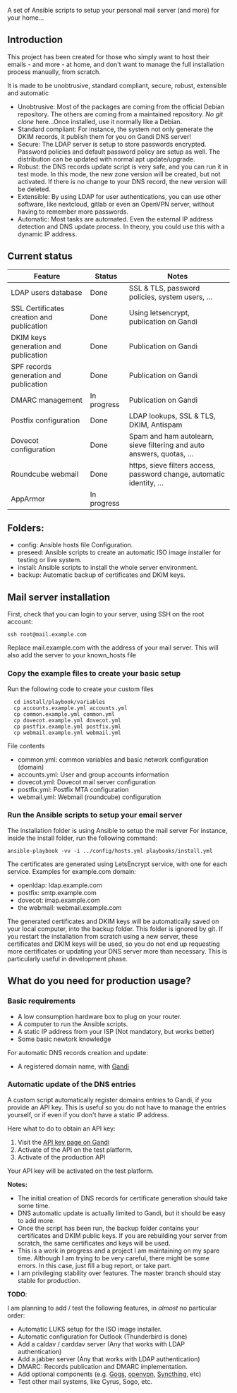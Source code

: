 
A set of Ansible scripts to setup your personal mail server (and more) for your home...

## Introduction
This project has been created for those who simply want to host their emails - and more - at home,
and don't want to manage the full installation process manually, from scratch.

It is made to be unobtrusive, standard compliant, secure, robust, extensible and automatic

- Unobtrusive: Most of the packages are coming from the official Debian repository. The others are coming from a maintained repository. *No git clone* here...Once installed, use it normally like a Debian.
- Standard compliant: For instance, the system not only generate the DKIM records, it publish them for you on Gandi DNS server!
- Secure: The LDAP server is setup to store passwords encrypted. Password policies and default password policy are setup as well. The distribution can be updated with normal apt update/upgrade.
- Robust: the DNS records update script is very safe, and you can run it in test mode. In this mode, the new zone version will be created, but not activated. If there is no change to your DNS record, the new version will be deleted.
- Extensible: By using LDAP for user authentications, you can use other software, like nextcloud, gitlab or even an OpenVPN server, without having to remember more passwords.
- Automatic: Most tasks are automated. Even the external IP address detection and DNS update process. In theory, you could use this with a dynamic IP address.

## Current status

| Feature                                   | Status      | Notes                                                                   |
| ----------------------------------------- | ----------- | ----------------------------------------------------------------------- |
| LDAP users database                       | Done        | SSL & TLS, password policies, system users, …                           |
| SSL Certificates creation and publication | Done        | Using letsencrypt, publication on Gandi                                 |
| DKIM keys generation and publication      | Done        | Publication on Gandi                                                    |
| SPF records generation and publication    | Done        | Publication on Gandi                                                    |
| DMARC management                          | In progress | Publication on Gandi                                                    |
| Postfix configuration                     | Done        | LDAP lookups, SSL & TLS, DKIM, Antispam                                 |
| Dovecot configuration                     | Done        | Spam and ham autolearn, sieve filtering and auto answers, quotas, …     |
| Roundcube webmail                         | Done        | https, sieve filters access, password change, automatic identity, …     |
| AppArmor                                  | In progress |                                                                         |


## Folders:
- config: Ansible hosts file Configuration.
- preseed: Ansible scripts to create an automatic ISO image installer for testing or live system.
- install: Ansible scripts to install the whole server environment.
- backup: Automatic backup of certificates and DKIM keys.

## Mail server installation

First, check that you can login to your server, using SSH on the root account:

`ssh root@mail.example.com`

Replace mail.example.com with the address of your mail server.
This will also add the server to your known_hosts file

### Copy the example files to create your basic setup

Run the following code to create your custom files

```
  cd install/playbook/variables
  cp accounts.example.yml accounts.yml
  cp common.example.yml common.yml
  cp dovecot.example.yml dovecot.yml
  cp postfix.example.yml postfix.yml
  cp webmail.example.yml webmail.yml
```

File contents
- common.yml: common variables and basic network configuration (domain)
- accounts.yml: User and group accounts information
- dovecot.yml: Dovecot mail server configuration
- postfix.yml: Postfix MTA configuration
- webmail.yml: Webmail (roundcube) configuration

### Run the Ansible scripts to setup your email server
The installation folder is using Ansible to setup the mail server
For instance, inside the install folder, run the following command:

`ansible-playbook -vv -i ../config/hosts.yml playbooks/install.yml`

The certificates are generated using LetsEncrypt service, with one for each service. Examples for example.com domain:

  - openldap: ldap.example.com
  - postfix: smtp.example.com
  - dovecot: imap.example.com
  - the webmail: webmail.example.com
  
The generated certificates and DKIM keys will be automatically saved on your local computer, into the backup folder. This folder is ignored by git. If you restart the installation from scratch using a new server, these certificates and DKIM keys will be used, so you do not end up requesting more certificates or updating your DNS server more than necessary. This is particularly useful in development phase.

## What do you need for production usage?
### Basic requirements

- A low consumption hardware box to plug on your router.
- A computer to run the Ansible scripts.
- A static IP address from your ISP (Not mandatory, but works better)
- Some basic newtork knowledge

For automatic DNS records creation and update:
- A registered domain name, with [Gandi](https://gandi.net/)

### Automatic update of the DNS entries
A custom script automatically register domains entries to Gandi, if you provide an API key.
This is useful so you do not have to manage the entries yourself, or if even if you don't have a static IP address.

Here what to do to obtain an API key:

1. Visit the [API key page on Gandi](https://www.gandi.net/admin/api_key)
2. Activate of the API on the test platform.
3. Activate of the production API

Your API key will be activated on the test platform.

__Notes:__

- The initial creation of DNS records for certificate generation should take some time.
- DNS automatic update is actually limited to Gandi, but it should be easy to add more.
- Once the script has been run, the backup folder contains your certificates and DKIM public keys. If you are rebuilding your server from scratch, the same certificates and keys will be used.
- This is a work in progress and a project I am maintaining on my spare time. Although I am trying to be very careful, there might be some errors. In this case, just fill a bug report, or take part.
- I am privileging stability over features. The master branch should stay stable for production.

__TODO__:

I am planning to add / test the following features, in *almost* no particular order:

- Automatic LUKS setup for the ISO image installer.
- Automatic configuration for Outlook (Thunderbird is done)
- Add a caldav / carddav server (Any that works with LDAP authentication)
- Add a jabber server (Any that works with LDAP authentication)
- DMARC: Records publication and DMARC implementation.
- Add optional components (e.g. [Gogs](https://gogs.io/), [openvpn](https://openvpn.net/), [Syncthing](https://syncthing.net/), etc)
- Test other mail systems, like Cyrus, Sogo, etc.

